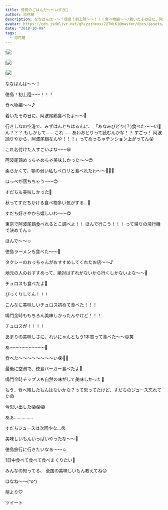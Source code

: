 ```yaml
---
title: 徳島のごはんだ〜〜いすき💓
author: 涼花萌
description: ななばんは〜〜！徳島！初上陸〜〜！！！食べ物編〜〜♪着いたその日に、阿波尾鶏食べたよ〜〜💓行きしなの空港で、みずはんとちはるんに、「あなみびどり(？...
avatar: https://cdn.jsdelivr.net/gh/zzzhxxx/227WiKi@master/docs/assets/photo/avatar/moe.jpg
date: "2018-10-09"
tags:
  - 涼花萌
---
```


!![](https://cdn.jsdelivr.net/gh/zzzhxxx/227WiKi-image@master/blog-image/moe-2018-10-09_1.jpg)

!![](https://cdn.jsdelivr.net/gh/zzzhxxx/227WiKi-image@master/blog-image/moe-2018-10-09_2.jpg)

!![](https://cdn.jsdelivr.net/gh/zzzhxxx/227WiKi-image@master/blog-image/moe-2018-10-09_3.jpg)







ななばんは〜〜！




徳島！初上陸〜〜！！！


食べ物編〜〜♪






着いたその日に、阿波尾鶏食べたよ〜〜💓




行きしなの空港で、みずはんとちはるんに、
「あなみびどり(？)食べた〜〜い💓 ん？？？ もしかして…… これ…… あわおどりって読むんかな！？ すごっ！ 阿波踊りやから、阿波尾鶏なんや！！！」ってめっちゃテンション上がってん😝



これ名付けた人すごいよな〜〜😆







阿波尾鶏めっちゃめちゃ美味しかった〜〜😍




柔らかくて、顎の弱い私もペロリと食べれたわ〜〜💓💓💓





ほっぺが落ちちゃう〜〜😍










すだちも美味しかった💓


秋ってすだちかける食べ物多い気がする…💓




すだち好きやから嬉しいわ〜〜😋






東京で阿波尾鶏食べれるとこ調べよ！！
ほんで行こう！！！
って帰りの飛行機で決めてん☺️









ほんで〜〜☺️


徳島ラーメンも食べた〜〜🍜












タクシーのおっちゃんがおすすめしてくれたお店〜〜♪



地元の人のおすすめって、絶対はずれがないから行くしかないよな〜〜🙈








チュロスも食べたよ💓









びっくりしてん！！！


こんなに美味しいチュロス初めて食べた！！！




鳴門金時ももちろん美味しかったんやけど！！！


チュロスが！！！！




あまりの美味しさに、れいにゃんともう1本買って食べた〜〜😋笑





あ〜〜〜〜〜〜〜〜💓


食べた〜〜〜〜〜〜〜〜い😭💓💓








最後に空港で、徳島バーガー食べたよ💓




鳴門金時チップスも自然の味がして美味しかった🍠




もう、食べ残したもんはないかな？って思ってたけど、すだちのジュース忘れてた😱



今思い出した😱😱😱





あぁ……………


すだちジュースは次回やな…😢









美味しいもんいっぱいやったな〜〜💓








徳島旅行に行きたいなぁ〜〜☺️




1日中食べて食べて食べまくりたい💓





みんなの知ってる、
全国の美味しいもん教えてね😉





ほなね〜〜(*^o^*)


萌より♡


ツイート



